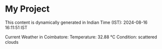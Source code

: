 # My Project

This content is dynamically generated in Indian Time (IST): 2024-08-16 16:11:51 IST


Current Weather in Coimbatore:
Temperature: 32.88 °C
Condition: scattered clouds
